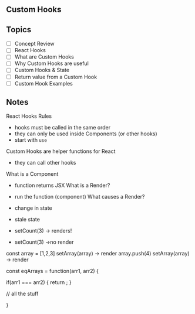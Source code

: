 ## Custom Hooks

## Topics
- [ ] Concept Review
- [ ] React Hooks
- [ ] What are Custom Hooks
- [ ] Why Custom Hooks are useful
- [ ] Custom Hooks & State
- [ ] Return value from a Custom Hook
- [ ] Custom Hook Examples

## Notes

React Hooks Rules
 - hooks must be called in the same order
 - they can only be used inside Components (or other hooks)
 - start with `use`

 Custom Hooks are helper functions for React
  - they can call other hooks

What is a Component
 -  function returns JSX
What is a Render?
 - run the function (component)
What causes a Render?
- change in state
- stale state


- setCount(3) -> renders!
- setCount(3) ->no render

const array = [1,2,3]
setArray(array) -> render
array.push(4)
setArray(array) -> render

const eqArrays = function(arr1, arr2) {

  if(arr1 === arr2) {
    return ;
  }

// all the stuff

}
